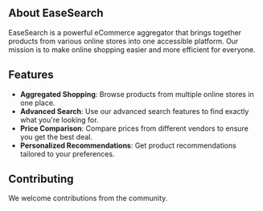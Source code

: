 ## About EaseSearch
EaseSearch is a powerful eCommerce aggregator that brings together products from various online stores into one accessible platform. Our mission is to make online shopping easier and more efficient for everyone.

## Features
- **Aggregated Shopping**: Browse products from multiple online stores in one place.
- **Advanced Search**: Use our advanced search features to find exactly what you're looking for.
- **Price Comparison**: Compare prices from different vendors to ensure you get the best deal.
- **Personalized Recommendations**: Get product recommendations tailored to your preferences.

## Contributing
We welcome contributions from the community.
